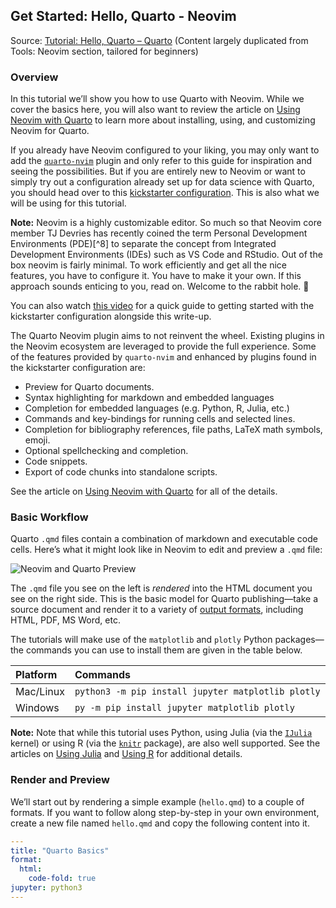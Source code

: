 ## Get Started: Hello, Quarto - Neovim

Source: [Tutorial: Hello, Quarto – Quarto](https://quarto.org/docs/get-started/hello/neovim.html) (Content largely duplicated from Tools: Neovim section, tailored for beginners)

### Overview

In this tutorial we’ll show you how to use Quarto with Neovim. While we cover the basics here, you will also want to review the article on [Using Neovim with Quarto](https://quarto.org/docs/tools/neovim.html) to learn more about installing, using, and customizing Neovim for Quarto.

If you already have Neovim configured to your liking, you may only want to add the [`quarto-nvim`](https://github.com/quarto-dev/quarto-nvim) plugin and only refer to this guide for inspiration and seeing the possibilities. But if you are entirely new to Neovim or want to simply try out a configuration already set up for data science with Quarto, you should head over to this [kickstarter configuration](https://github.com/jmbuhr/quarto-nvim-kickstarter). This is also what we will be using for this tutorial.

**Note:** Neovim is a highly customizable editor. So much so that Neovim core member TJ Devries has recently coined the term Personal Development Environments (PDE)[^8] to separate the concept from Integrated Development Environments (IDEs) such as VS Code and RStudio. Out of the box neovim is fairly minimal. To work efficiently and get all the nice features, you have to configure it. You have to make it your own. If this approach sounds enticing to you, read on. Welcome to the rabbit hole. 🐰

You can also watch [this video](https://www.youtube.com/watch?v=p2XdHq8L7qM) for a quick guide to getting started with the kickstarter configuration alongside this write-up.

The Quarto Neovim plugin aims to not reinvent the wheel. Existing plugins in the Neovim ecosystem are leveraged to provide the full experience. Some of the features provided by `quarto-nvim` and enhanced by plugins found in the kickstarter configuration are:

*   Preview for Quarto documents.
*   Syntax highlighting for markdown and embedded languages
*   Completion for embedded languages (e.g. Python, R, Julia, etc.)
*   Commands and key-bindings for running cells and selected lines.
*   Completion for bibliography references, file paths, LaTeX math symbols, emoji.
*   Optional spellchecking and completion.
*   Code snippets.
*   Export of code chunks into standalone scripts.

See the article on [Using Neovim with Quarto](https://quarto.org/docs/tools/neovim.html) for all of the details.

### Basic Workflow

Quarto `.qmd` files contain a combination of markdown and executable code cells. Here’s what it might look like in Neovim to edit and preview a `.qmd` file:

![Neovim and Quarto Preview](https://quarto.org/docs/get-started/images/neovim-preview.gif)

The `.qmd` file you see on the left is *rendered* into the HTML document you see on the right side. This is the basic model for Quarto publishing—take a source document and render it to a variety of [output formats](https://quarto.org/docs/output-formats/all-formats.html), including HTML, PDF, MS Word, etc.

The tutorials will make use of the `matplotlib` and `plotly` Python packages—the commands you can use to install them are given in the table below.

| Platform   | Commands                                                     |
| :--------- | :----------------------------------------------------------- |
| Mac/Linux  | `python3 -m pip install jupyter matplotlib plotly`           |
| Windows    | `py -m pip install jupyter matplotlib plotly`                |

**Note:** Note that while this tutorial uses Python, using Julia (via the [`IJulia`](https://github.com/JuliaLang/IJulia.jl) kernel) or using R (via the [`knitr`](https://yihui.org/knitr/) package), are also well supported. See the articles on [Using Julia](https://quarto.org/docs/computations/julia.html) and [Using R](https://quarto.org/docs/computations/r.html) for additional details.

### Render and Preview

We’ll start out by rendering a simple example (`hello.qmd`) to a couple of formats. If you want to follow along step-by-step in your own environment, create a new file named `hello.qmd` and copy the following content into it.

```yaml
---
title: "Quarto Basics"
format:
  html:
    code-fold: true
jupyter: python3
---

